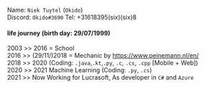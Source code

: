 Name: `Niek Tuytel` (`Okido`)  
Discord: `Okido#3690` 
Tel: +31618395(six)(six)8

#### life journey (birth day: 29/07/1999)
2003 >> 2016 = School   
2016 >> (29/11/)2018 = Mechanic by https://www.peinemann.nl/en/   
2018 >> 2020 (Coding: `.java`,`.kt`,`.py`, `.c`, `.cs`, `.cpp` [Mobile + Web])  
2020 >> 2021 Machine Learning (Coding: `.py`, `.cs`)  
2021 >> Now  Working for Lucrasoft, As developer in `C#` and `Azure`  
